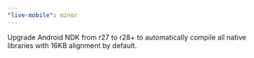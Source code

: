 ```yaml
---
"live-mobile": minor
---
```


Upgrade Android NDK from r27 to r28+ to automatically compile all native libraries with 16KB alignment by default.

